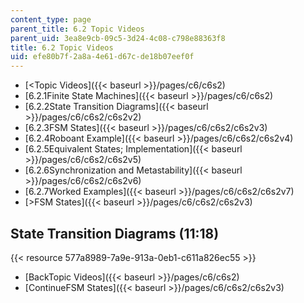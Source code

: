 ```yaml
---
content_type: page
parent_title: 6.2 Topic Videos
parent_uid: 3ea8e9cb-09c5-3d24-4c08-c798e88363f8
title: 6.2 Topic Videos
uid: efe80b7f-2a8a-4e61-d67c-de18b07eef0f
---
```


*   [<Topic Videos]({{< baseurl >}}/pages/c6/c6s2)
*   [6.2.1Finite State Machines]({{< baseurl >}}/pages/c6/c6s2)
*   [6.2.2State Transition Diagrams]({{< baseurl >}}/pages/c6/c6s2/c6s2v2)
*   [6.2.3FSM States]({{< baseurl >}}/pages/c6/c6s2/c6s2v3)
*   [6.2.4Roboant Example]({{< baseurl >}}/pages/c6/c6s2/c6s2v4)
*   [6.2.5Equivalent States; Implementation]({{< baseurl >}}/pages/c6/c6s2/c6s2v5)
*   [6.2.6Synchronization and Metastability]({{< baseurl >}}/pages/c6/c6s2/c6s2v6)
*   [6.2.7Worked Examples]({{< baseurl >}}/pages/c6/c6s2/c6s2v7)
*   [\>FSM States]({{< baseurl >}}/pages/c6/c6s2/c6s2v3)

State Transition Diagrams (11:18)
---------------------------------

{{< resource 577a8989-7a9e-913a-0eb1-c611a826ec55 >}}

*   [BackTopic Videos]({{< baseurl >}}/pages/c6/c6s2)
*   [ContinueFSM States]({{< baseurl >}}/pages/c6/c6s2/c6s2v3)